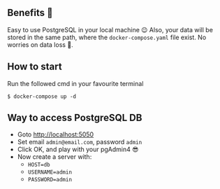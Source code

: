 ## Benefits :monocle_face:
Easy to use PostgreSQL in your local machine :wink:
Also, your data will be stored in the same path, where the `docker-compose.yaml` file exist. No worries on data loss :star_struck:.

## How to start
Run the followed cmd in your favourite terminal
```
$ docker-compose up -d
```

## Way to access PostgreSQL DB
* Goto [http://localhost:5050](http://localhost:5050)
* Set email `admin@email.com`, password `admin`
* Click OK, and play with your pgAdmin4 :sunglasses:
* Now create a server with:
    - `HOST=db`
    - `USERNAME=admin`
    - `PASSWORD=admin`
